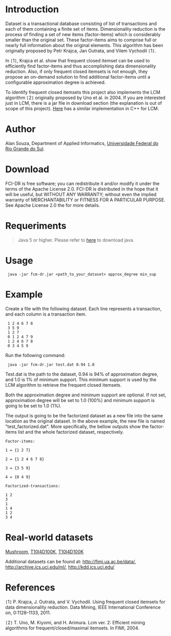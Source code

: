 # Introduction #

Dataset is a transactional database consisting of list of transactions and each of them containing a finite set of items. Dimensionality reduction is the process of finding a set of new items (factor-items) which is considerably smaller than the original set. These factor-items aims to comprise full or nearly full information about the original elements. This algorithm has been originally proposed by Petr Krajca, Jan Outrata, and Vilem Vychodil `[`1`]`.

In `[`1`]`, Krajca et al. show that frequent closed itemset can be used to efficiently find factor-items and thus accomplishing data dimensionality reduction. Also, if only frequent closed itemsets is not enough, they propose an on-demand solution to find additional factor-items until a configurable approximation degree is achieved.

To identify frequent closed itemsets this project also implements the LCM algorithm `[`2`]` originally proposed by Uno et al. in 2004. If you are interested just in LCM, there is a jar file in download section (the explanation is out of scope of this project). [Here](http://code.google.com/p/lcmplusplus/) has a similar implementation in C++ for LCM.

# Author #

Alan Souza, Department of Applied Informatics, [Universidade Federal do Rio Grande do Sul](http://www.inf.ufrgs.br/en/).

# Download #

FCI-DR is free software; you can redistribute it and/or modify it under the terms of the Apache License 2.0. FCI-DR is distributed in the hope that it will be useful, but WITHOUT ANY WARRANTY; without even the implied warranty of MERCHANTABILITY or FITNESS FOR A PARTICULAR PURPOSE. See Apache License 2.0 the for more details.

# Requeriments #

> Java 5 or higher. Please refer to [here](http://www.oracle.com/technetwork/java/javase/downloads/index.html) to download java.

# Usage #

```
 java -jar fcm-dr.jar <path_to_your_dataset> approx_degree min_sup
```

# Example #

Create a file with the following dataset. Each line represents a transaction, and each column is a transaction item.

```
 1 2 4 6 7 8
 3 5 9 
 1 2 7
 0 1 2 4 7 9
 1 2 4 6 7 8
 0 3 4 5 9
```

Run the following command:

```
 java -jar fcm-dr.jar test.dat 0.94 1.0
```

Test.dat is the path to the dataset, 0.94 is 94% of approximation degree, and 1.0 is 1% of minimum support. This minimum support is used by the LCM algorithm to retrieve the frequent closed itemsets.

Both the approximation degree and minimum support are optional. If not set, approximation
degree will be set to 1.0 (100%) and minimum support is going to be set to 1.0 (1%).

The output is going to be the factorized dataset as a new file into the same location as the original dataset. In the above example, the new file is named "test\_factorized.dat". More specifically, the bellow outputs show the factor-items list and the whole factorized dataset, respectively.

```
Factor-items:

1 = {1 2 7}

2 = {1 2 4 6 7 8}

3 = {3 5 9}

4 = {0 4 9}
```

```
Factorized-transactions:

1 2 
3 
1 
1 4 
1 2 
3 4 
```

# Real-world datasets #

[Mushroom](http://fimi.ua.ac.be/data/mushroom.dat),
[T10I4D100K](http://fimi.ua.ac.be/data/T10I4D100K.dat),
[T10I4D100K](http://fimi.ua.ac.be/data/T10I4D100K.dat)

Additional datasets can be found at: http://fimi.ua.ac.be/data/, http://archive.ics.uci.edu/ml/, http://kdd.ics.uci.edu/

# References #

`[`1`]` P. Krajca, J. Outrata, and V. Vychodil. Using frequent closed itemsets for data dimensionality reduction. Data Mining, IEEE International Conference on, 0:1128–1133, 2011.

`[`2`]` T. Uno, M. Kiyomi, and H. Arimura. Lcm ver. 2: Efficient mining algorithms for frequent/closed/maximal itemsets. In FIMI, 2004.